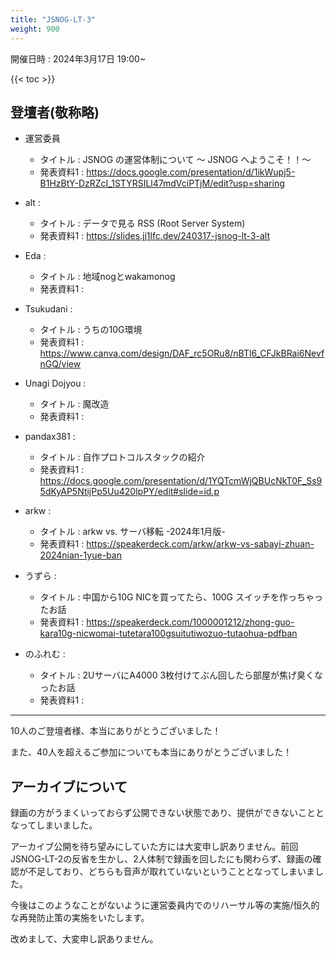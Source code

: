 ```yaml
---
title: "JSNOG-LT-3"
weight: 900
---
```

開催日時 : 2024年3月17日 19:00~

{{< toc >}}

## 登壇者(敬称略)

- 運営委員
  - タイトル : JSNOG の運営体制について ～ JSNOG へようこそ！！～
  - 発表資料1 : https://docs.google.com/presentation/d/1ikWupj5-B1HzBtY-DzRZcI_1STYRSILl47mdVciPTjM/edit?usp=sharing

- alt : 
  - タイトル : データで見る RSS (Root Server System)
  - 発表資料1 : https://slides.jj1lfc.dev/240317-jsnog-lt-3-alt

- Eda :
  - タイトル : 地域nogとwakamonog
  - 発表資料1 : 

- Tsukudani :
  - タイトル : うちの10G環境
  - 発表資料1 : https://www.canva.com/design/DAF_rc5ORu8/nBTl6_CFJkBRai6NevfnGQ/view  

- Unagi Dojyou : 
  - タイトル : 魔改造
  - 発表資料1 : 

- pandax381 : 
  - タイトル : 自作プロトコルスタックの紹介
  - 発表資料1 : https://docs.google.com/presentation/d/1YQTcmWjQBUcNkT0F_Ss95dKyAP5NtijPp5Uu420lpPY/edit#slide=id.p

- arkw : 
  - タイトル : arkw vs. サーバ移転 -2024年1月版-
  - 発表資料1 : https://speakerdeck.com/arkw/arkw-vs-sabayi-zhuan-2024nian-1yue-ban

- うずら : 
  - タイトル : 中国から10G NICを買ってたら、100G スイッチを作っちゃったお話
  - 発表資料1 : https://speakerdeck.com/1000001212/zhong-guo-kara10g-nicwomai-tutetara100gsuitutiwozuo-tutaohua-pdfban

- のふれむ : 
  - タイトル : 2UサーバにA4000 3枚付けてぶん回したら部屋が焦げ臭くなったお話
  - 発表資料1 : 


--- 

10人のご登壇者様、本当にありがとうございました！

また、40人を超えるご参加についても本当にありがとうございました！

## アーカイブについて 

録画の方がうまくいっておらず公開できない状態であり、提供ができないこととなってしまいました。

アーカイブ公開を待ち望みにしていた方には大変申し訳ありません。前回JSNOG-LT-2の反省を生かし、2人体制で録画を回したにも関わらず、録画の確認が不足しており、どちらも音声が取れていないということとなってしまいました。

今後はこのようなことがないように運営委員内でのリハーサル等の実施/恒久的な再発防止策の実施をいたします。

改めまして、大変申し訳ありません。
